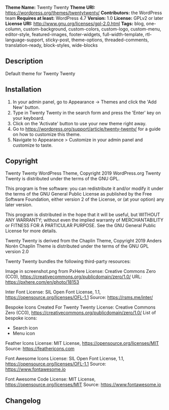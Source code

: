 **Theme Name:** Twenty Twenty
**Theme URI:** https://wordpress.org/themes/twentytwenty/
**Contributors:** the WordPress team
**Requires at least:** WordPress 4.7
**Version:** 1.0
**License:** GPLv2 or later
**License URI:** http://www.gnu.org/licenses/gpl-2.0.html
**Tags:** blog, one-column, custom-background, custom-colors, custom-logo, custom-menu, editor-style, featured-images, footer-widgets, full-width-template, rtl-language-support, sticky-post, theme-options, threaded-comments, translation-ready, block-styles, wide-blocks

## Description

Default theme for Twenty Twenty

## Installation

1. In your admin panel, go to Appearance -> Themes and click the 'Add New' button.
2. Type in Twenty Twenty in the search form and press the 'Enter' key on your keyboard.
3. Click on the 'Activate' button to use your new theme right away.
4. Go to https://wordpress.org/support/article/twenty-twenty/ for a guide on how to customize this theme.
5. Navigate to Appearance > Customize in your admin panel and customize to taste.

## Copyright

Twenty Twenty WordPress Theme, Copyright 2019 WordPress.org
Twenty Twenty is distributed under the terms of the GNU GPL.

This program is free software: you can redistribute it and/or modify
it under the terms of the GNU General Public License as published by
the Free Software Foundation, either version 2 of the License, or
(at your option) any later version.

This program is distributed in the hope that it will be useful,
but WITHOUT ANY WARRANTY; without even the implied warranty of
MERCHANTABILITY or FITNESS FOR A PARTICULAR PURPOSE. See the
GNU General Public License for more details.

Twenty Twenty is derived from the Chaplin Theme, Copyright 2019 Anders Norén
Chaplin Theme is distributed under the terms of the GNU GPL version 2.0

Twenty Twenty bundles the following third-party resources:

Image in screenshot.png from PxHere
License: Creative Commons Zero (CC0), https://creativecommons.org/publicdomain/zero/1.0/
URL: https://pxhere.com/en/photo/18153

Inter Font
License: SIL Open Font License, 1.1, https://opensource.org/licenses/OFL-1.1
Source: https://rsms.me/inter/

Bespoke Icons Created For Twenty Twenty
License: Creative Commons Zero (CC0), https://creativecommons.org/publicdomain/zero/1.0/
List of bespoke icons:
- Search icon
- Menu icon

Feather Icons
License: MIT License, https://opensource.org/licenses/MIT
Source: https://feathericons.com

Font Awesome Icons
License: SIL Open Font License, 1.1, https://opensource.org/licenses/OFL-1.1
Source: https://www.fontawesome.io

Font Awesome Code
License: MIT License, https://opensource.org/licenses/MIT
Source: https://www.fontawesome.io

## Changelog

